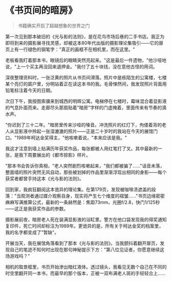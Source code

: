 # 《书页间的暗房》

> 书籍确实开启了超越想象的世界之门

第一次见到那本破旧的《光与影的法则》，是在花鸟市场后巷的二手书店。我正为即将到来的摄影展寻找灵感，却被这本80年代出版的摄影理论集吸引——它的扉页上有一行褪色的钢笔字："真正的画框不在相机里，而在这里。"

老板看我盯着那本书，眼镜后的眼睛突然亮起来。"这是最后一件遗物，"他沙哑地说，"上一个买主再没回来退押金。"我付了五十块钱，没在意他古怪的用词。

深夜整理资料时，一张泛黄的照片从书页间滑落。照片中是栋陌生的公寓楼，七楼某个亮灯的窗户里，分明站着正在读这本书的我。毛骨悚然间，我发现照片背面用铅笔标注着今天的日期。

次日下午，我按图索骥来到城西的明辉公寓。电梯停在七楼时，霉味混合着显影液的气息扑面而来。走廊尽头那扇贴着"暗房"字样的门虚掩着，里面传来有节奏的滴水声。

"你迟到了三十二年。"暗房里传来沙哑的嗓音。冲洗照片的红灯下，佝偻着背的老人从显影液中拎起一张湿漉漉的照片——正是二十岁时的我站在今天的展馆门口。"1989年柯达金奖得主，"他咳嗽着说，"本来应该是我。"

我这才注意到墙上贴满历年获奖作品，每张都被人用红笔打了叉。其中最新的一张，是我下周要展出的《都市掠影》样片。

"那本书会告诉你真相，"老人突然剧烈咳嗽起来，"我们都被骗了......"话音未落，整面墙的照片突然无风自动，那些被划掉的作品里渐渐浮现出相同的身影——每个获奖者都曾手持这本《光与影的法则》。

回到家，我疯狂翻阅这本诡异的理论集。在第179页，发现被咖啡渍遮盖的段落："当观测者通过媒介观察自身，现实将产生七个维度的褶皱......"书页边缘密密麻麻写满推算公式，最新的一条赫然是：焦距73mm，光圈f/2.8，快门1/125秒——这正是我获奖作品的参数。

摄影展前夜，暗房老人死在装满显影液的浴缸里。警方在他口袋发现我的得奖通知复印件，死亡时间却标注为1989年。更诡异的是，所有关于柯达金奖的档案里，我的名字都变成了"暂缺"。

开展当天，我在展馆角落看到了那本《光与影的法则》。当我颤抖着翻开扉页，发现自己的笔迹不知何时出现在那句神秘提示下方："第八位见证者，你愿意继续这场游戏吗？"

相机的取景框里，书页开始渗出暗红液体。透过镜头，我看见无数个自己在不同的时空里翻开同一本书，而最早的那个版本，正被一双布满老人斑的手轻轻合上......